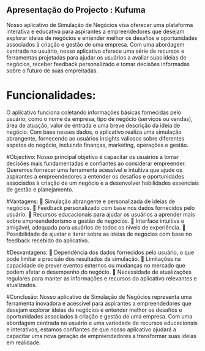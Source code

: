 ## Apresentação do Projecto : Kufuma

Nosso aplicativo de Simulação de Negócios visa oferecer uma plataforma
interativa e educativa para aspirantes a empreendedores que desejam explorar
ideias de negócios e entender melhor os desafios e oportunidades associados à
criação e gestão de uma empresa. Com uma abordagem centrada no usuário,
nosso aplicativo oferece uma série de recursos e ferramentas projetadas para
ajudar os usuários a avaliar suas ideias de negócios, receber feedback
personalizado e tomar decisões informadas sobre o futuro de suas empreitadas.

# Funcionalidades:
O aplicativo funciona coletando informações básicas fornecidas pelo usuário, como o
nome da empresa, tipo de negócio (serviços ou vendas), área de atuação, valor de
entrada e uma breve descrição da ideia de negócio. Com base nesses dados, o
aplicativo realiza uma simulação abrangente, fornecendo ao usuários insights valiosos
sobre diferentes aspetos do negócio, incluindo finanças, marketing, operações e
gestão.

#Objectivo:
Nosso principal objetivo é capacitar os usuários a tomar decisões mais fundamentadas
e confiantes ao considerar empreender. Queremos fornecer uma ferramenta acessível e
intuitiva que ajude os aspirantes a empreendedores a entender os desafios e
oportunidades associados à criação de um negócio e a desenvolver habilidades
essenciais de gestão e planejamento.

#Vantagens:
 Simulação abrangente e personalizada de ideias de negócios.
 Feedback personalizado com base nos dados fornecidos pelo usuário.
 Recursos educacionais para ajudar os usuários a aprender mais sobre
empreendedorismo e gestão de negócios.
 Interface intuitiva e amigável, adequada para usuários de todos os níveis
de experiência.
 Possibilidade de ajustar e iterar sobre as ideias de negócios com base no
feedback recebido do aplicativo.

#Desvantagens:
 Dependência dos dados fornecidos pelo usuário, o que pode limitar a
precisão dos resultados da simulação.
 Limitações na capacidade de prever eventos externos ou mudanças no
mercado que podem afetar o desempenho do negócio.
 Necessidade de atualizações regulares para manter as informações e
recursos do aplicativo relevantes e atualizados.

#Conclusão:
Nosso aplicativo de Simulação de Negócios representa uma ferramenta inovadora e
acessível para aspirantes a empreendedores que desejam explorar ideias de negócios e
entender melhor os desafios e oportunidades associados à criação e gestão de uma
empresa. Com uma abordagem centrada no usuário e uma variedade de recursos
educacionais e interativos, estamos confiantes de que nosso aplicativo ajudará a
capacitar uma nova geração de empreendedores a transformar suas ideias em
realidade.
